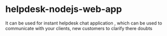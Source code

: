 # helpdesk-nodejs-web-app
It can be used for instant helpdesk chat application , which can be used to communicate with your clients, new customers to clarify there
doubts

